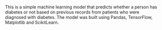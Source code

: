 This is a simple machine learning model that predicts whether a person has diabetes or not based on previous records from patients who were diagnosed with diabetes.
The model was built using Pandas, TensorFlow, Matplotlib and ScikitLearn.
